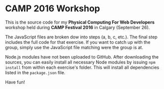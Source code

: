 # CAMP 2016 Workshop

This is the source code for my **Physical Computing For Web Developers** workshop held during 
**CAMP Festival 2016** in Calgary (September 26).

The JavaScript files are broken dow into steps (a, b, c, etc.). The final step includes the full 
code for that exercise. If you want to catch up with the group, simply use the JavaScript file 
matching were the group is at.

Node.js modules have not been uploaded to GitHub. After downloading the sources, you can easily 
install all necessary Node modules by issuing `npm install` from within each exercise's folder. This 
will install all dependencies listed in the `package.json` file.

Have fun!